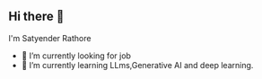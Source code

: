 ## Hi there 👋
I'm Satyender Rathore 
- 🔭 I’m currently looking for job
- 🌱 I’m currently learning LLms,Generative AI and deep learning.
